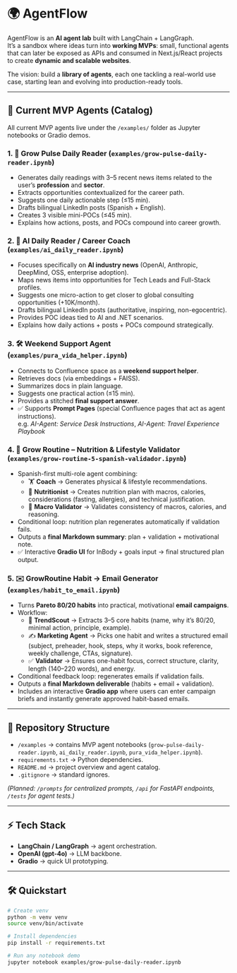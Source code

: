 # 🌍 AgentFlow

AgentFlow is an **AI agent lab** built with LangChain + LangGraph.  
It’s a sandbox where ideas turn into **working MVPs**: small, functional agents that can later be exposed as APIs and consumed in Next.js/React projects to create **dynamic and scalable websites**.

The vision: build a **library of agents**, each one tackling a real-world use case, starting lean and evolving into production-ready tools.

---

## 🚀 Current MVP Agents (Catalog)

All current MVP agents live under the `/examples/` folder as Jupyter notebooks or Gradio demos.  

### 1. 📰 Grow Pulse Daily Reader (`examples/grow-pulse-daily-reader.ipynb`)
- Generates daily readings with 3–5 recent news items related to the user’s **profession** and **sector**.
- Extracts opportunities contextualized for the career path.
- Suggests one daily actionable step (≤15 min).
- Drafts bilingual LinkedIn posts (Spanish + English).
- Creates 3 visible mini-POCs (≤45 min).
- Explains how actions, posts, and POCs compound into career growth.

### 2. 🤖 AI Daily Reader / Career Coach (`examples/ai_daily_reader.ipynb`)
- Focuses specifically on **AI industry news** (OpenAI, Anthropic, DeepMind, OSS, enterprise adoption).
- Maps news items into opportunities for Tech Leads and Full-Stack profiles.
- Suggests one micro-action to get closer to global consulting opportunities (+10K/month).
- Drafts bilingual LinkedIn posts (authoritative, inspiring, non-egocentric).
- Provides POC ideas tied to AI and .NET scenarios.
- Explains how daily actions + posts + POCs compound strategically.

### 3. 🛠️ Weekend Support Agent (`examples/pura_vida_helper.ipynb`)
- Connects to Confluence space as a **weekend support helper**.
- Retrieves docs (via embeddings + FAISS).
- Summarizes docs in plain language.
- Suggests one practical action (≤15 min).
- Provides a stitched **final support answer**.
- ✅ Supports **Prompt Pages** (special Confluence pages that act as agent instructions).  
  e.g. *AI-Agent: Service Desk Instructions*, *AI-Agent: Travel Experience Playbook*

### 4. 🧠 Grow Routine – Nutrition & Lifestyle Validator (`examples/grow-routine-5-spanish-validador.ipynb`)
- Spanish-first multi-role agent combining:  
  - 🏋️ **Coach** → Generates physical & lifestyle recommendations.  
  - 🥦 **Nutritionist** → Creates nutrition plan with macros, calories, considerations (fasting, allergies), and technical justification.  
  - 🔎 **Macro Validator** → Validates consistency of macros, calories, and reasoning.  
- Conditional loop: nutrition plan regenerates automatically if validation fails.  
- Outputs a **final Markdown summary**: plan + validation + motivational note.  
- ✅ Interactive **Gradio UI** for InBody + goals input → final structured plan output.

### 5. ✉️ GrowRoutine Habit → Email Generator (`examples/habit_to_email.ipynb`)
- Turns **Pareto 80/20 habits** into practical, motivational **email campaigns**.  
- Workflow:
  - 🧠 **TrendScout** → Extracts 3–5 core habits (name, why it’s 80/20, minimal action, principle, example).  
  - ✍️ **Marketing Agent** → Picks one habit and writes a structured email (subject, preheader, hook, steps, why it works, book reference, weekly challenge, CTAs, signature).  
  - ✅ **Validator** → Ensures one-habit focus, correct structure, clarity, length (140–220 words), and energy.  
- Conditional feedback loop: regenerates emails if validation fails.  
- Outputs a **final Markdown deliverable** (habits + email + validation).  
- Includes an interactive **Gradio app** where users can enter campaign briefs and instantly generate approved habit-based emails.

---

## 📂 Repository Structure
- `/examples` → contains MVP agent notebooks (`grow-pulse-daily-reader.ipynb`, `ai_daily_reader.ipynb`, `pura_vida_helper.ipynb`).  
- `requirements.txt` → Python dependencies.  
- `README.md` → project overview and agent catalog.  
- `.gitignore` → standard ignores.  

*(Planned: `/prompts` for centralized prompts, `/api` for FastAPI endpoints, `/tests` for agent tests.)*

---

## ⚡ Tech Stack
- **LangChain / LangGraph** → agent orchestration.  
- **OpenAI (gpt-4o)** → LLM backbone.  
- **Gradio** → quick UI prototyping.  

---

## 🛠️ Quickstart

```bash
# Create venv
python -m venv venv
source venv/bin/activate

# Install dependencies
pip install -r requirements.txt

# Run any notebook demo
jupyter notebook examples/grow-pulse-daily-reader.ipynb
```
